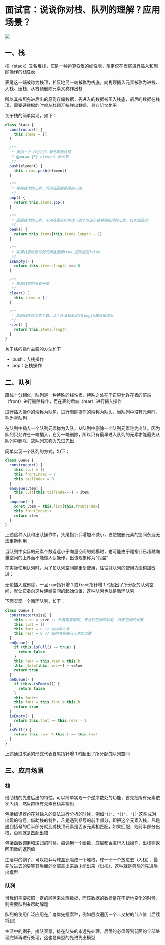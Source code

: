 # 面试官：说说你对栈、队列的理解？应用场景？

![](https://static.vue-js.com/bc57f530-1b99-11ec-a752-75723a64e8f5.png)

## 一、栈

栈（stack）又名堆栈，它是一种运算受限的线性表，限定仅在表尾进行插入和删除操作的线性表

表尾这一端被称为栈顶，相反地另一端被称为栈底，向栈顶插入元素被称为进栈、入栈、压栈，从栈顶删除元素又称作出栈

所以其按照先进后出的原则存储数据，先进入的数据被压入栈底，最后的数据在栈顶，需要读数据的时候从栈顶开始弹出数据，具有记忆作用

关于栈的简单实现，如下：

```js
class Stack {
  constructor() {
    this.items = []
  }

  /**
   * 添加一个（或几个）新元素到栈顶
   * @param {*} element 新元素
   */
  push(element) {
    this.items.push(element)
  }

  /**
   * 移除栈顶的元素，同时返回被移除的元素
   */
  pop() {
    return this.items.pop()
  }

  /**
   * 返回栈顶的元素，不对栈做任何修改（这个方法不会移除栈顶的元素，仅仅返回它）
   */
  peek() {
    return this.items[this.items.length - 1]
  }

  /**
   * 如果栈里没有任何元素就返回true,否则返回false
   */
  isEmpty() {
    return this.items.length === 0
  }

  /**
   * 移除栈里的所有元素
   */
  clear() {
    this.items = []
  }

  /**
   * 返回栈里的元素个数。这个方法和数组的length属性很类似
   */
  size() {
    return this.items.length
  }
}
```

关于栈的操作主要的方法如下：

- push：入栈操作
- pop：出栈操作

## 二、队列

跟栈十分相似，队列是一种特殊的线性表，特殊之处在于它只允许在表的前端（front）进行删除操作，而在表的后端（rear）进行插入操作

进行插入操作的端称为队尾，进行删除操作的端称为队头，当队列中没有元素时，称为空队列

在队列中插入一个队列元素称为入队，从队列中删除一个队列元素称为出队。因为队列只允许在一端插入，在另一端删除，所以只有最早进入队列的元素才能最先从队列中删除，故队列又称为先进先出

简单实现一个队列的方式，如下：

```js
class Queue {
  constructor() {
    this.list = []
    this.frontIndex = 0
    this.tailIndex = 0
  }
  enqueue(item) {
    this.list[this.tailIndex++] = item
  }
  unqueue() {
    const item = this.list[this.frontIndex]
    this.frontIndex++
    return item
  }
}
```

上述这种入队和出队操作中，头尾指针只增加不减小，致使被删元素的空间永远无法重新利用

当队列中实际的元素个数远远小于向量空间的规模时，也可能由于尾指针已超越向量空间的上界而不能做入队操作，出该现象称为"假溢"

在实际使用队列时，为了使队列空间能重复使用，往往对队列的使用方法稍加改进：

无论插入或删除，一旦`rear`指针增 1 或`front`指针增 1 时超出了所分配的队列空间，就让它指向这片连续空间的起始位置，这种队列也就是循环队列

下面实现一个循环队列，如下：

```js
class Queue {
  constructor(size) {
    this.size = size // 长度需要限制, 来达到空间的利用, 代表空间的长度
    this.list = []
    this.font = 0 // 指向首元素
    this.rear = 0 // 指向准备插入元素的位置
  }
  enQueue() {
    if (this.isFull() == true) {
      return false
    }
    this.rear = this.rear % this.k
    this._data[this.rear++] = value
    return true
  }
  deQueue() {
    if (this.isEmpty()) {
      return false
    }
    this.font++
    this.font = this.font % this.k
    return true
  }
  isEmpty() {
    return this.font == this.rear - 1
  }
  isFull() {
    return this.rear % this.k == this.font
  }
}
```

上述通过求余的形式代表首尾指针增 1 时超出了所分配的队列空间

## 三、应用场景

### 栈

借助栈的先进后出的特性，可以简单实现一个逆序数处的功能，首先把所有元素依次入栈，然后把所有元素出栈并输出

包括编译器的在对输入的语法进行分析的时候，例如`"()"`、`"{}"`、`"[]"`这些成对出现的符号，借助栈的特性，凡是遇到括号的前半部分，即把这个元素入栈，凡是遇到括号的后半部分就比对栈顶元素是否该元素相匹配，如果匹配，则前半部分出栈，否则就是匹配出错

包括函数调用和递归的时候，每调用一个函数，底层都会进行入栈操作，出栈则返回函数的返回值

生活中的例子，可以把乒乓球盒比喻成一个堆栈，球一个一个放进去（入栈），最先放进去的要等其后面的全部拿出来后才能出来（出栈），这种就是典型的先进后出模型

### 队列

当我们需要按照一定的顺序来处理数据，而该数据的数据量在不断地变化的时候，则需要队列来帮助解题

队列的使用广泛应用在广度优先搜索种，例如层次遍历一个二叉树的节点值（后续将到）

生活中的例子，排队买票，排在队头的永远先处理，后面的必须等到前面的全部处理完毕再进行处理，这也是典型的先进先出模型
